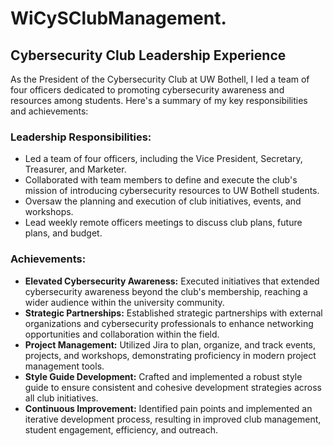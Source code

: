 # WiCySClubManagement.

## Cybersecurity Club Leadership Experience

As the President of the Cybersecurity Club at UW Bothell, I led a team of four officers dedicated to promoting cybersecurity awareness and resources among students. Here's a summary of my key responsibilities and achievements:

### Leadership Responsibilities:

- Led a team of four officers, including the Vice President, Secretary, Treasurer, and Marketer.
- Collaborated with team members to define and execute the club's mission of introducing cybersecurity resources to UW Bothell students.
- Oversaw the planning and execution of club initiatives, events, and workshops.
- Lead weekly remote officers meetings to discuss club plans, future plans, and budget.

### Achievements:

- **Elevated Cybersecurity Awareness:** Executed initiatives that extended cybersecurity awareness beyond the club's membership, reaching a wider audience within the university community.
- **Strategic Partnerships:** Established strategic partnerships with external organizations and cybersecurity professionals to enhance networking opportunities and collaboration within the field.
- **Project Management:** Utilized Jira to plan, organize, and track events, projects, and workshops, demonstrating proficiency in modern project management tools.
- **Style Guide Development:** Crafted and implemented a robust style guide to ensure consistent and cohesive development strategies across all club initiatives.
- **Continuous Improvement:** Identified pain points and implemented an iterative development process, resulting in improved club management, student engagement, efficiency, and outreach.
